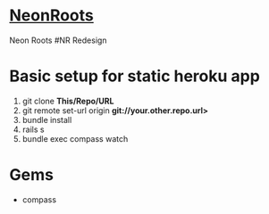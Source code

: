 # [NeonRoots](http://neonroots.com)

Neon Roots #NR Redesign

Basic setup for static heroku app
===========

1. git clone __This/Repo/URL__
2. git remote set-url origin __git://your.other.repo.url>__
3. bundle install
4. rails s
5. bundle exec compass watch

Gems
====

* compass
